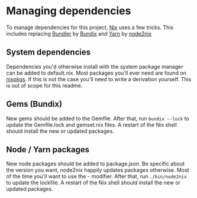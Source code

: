 # Managing dependencies

To manage dependencies for this project, [Nix] uses a few tricks.
This includes replacing [Bundler] by [Bundix] and [Yarn] by [node2nix]

[Bundler]: https://bundler.io
[Nix]: https://nixos.org/
[Bundix]: https://github.com/nix-community/bundix
[Yarn]: https://yarnpkg.com/
[node2nix]: https://github.com/svanderburg/node2nix
[nixpkgs]: https://search.nixos.org/packages

## System dependencies

Dependencies you'd otherwise install with the system package manager can be added to default.nix.
Most packages you'll ever need are found on [nixpkgs].
If this is not the case you'll need to write a derivation yourself.
This is out of scope for this readme.

## Gems (Bundix)

New gems should be added to the Gemfile.
After that, run `bundix --lock` to update the Gemfile.lock and gemset.nix files.
A restart of the Nix shell should install the new or updated packages.

## Node / Yarn packages

New node packages should be added to package.json.
Be specific about the version you want, node2nix happily updates packages otherwise.
Most of the time you'll want to use the `~` modifier.
After that, run `./bin/node2nix` to update the lockfile.
A restart of the Nix shell should install the new or updated packages.

